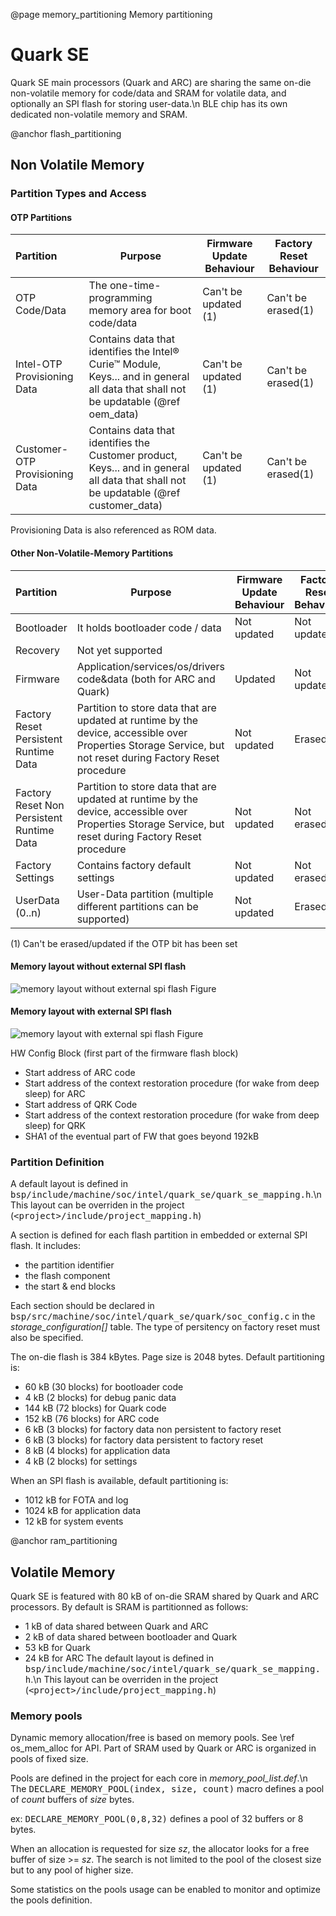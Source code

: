 @page memory_partitioning Memory partitioning

# Quark SE

Quark SE main processors (Quark and ARC) are sharing the same on-die non-volatile memory for code/data and SRAM for volatile data, and optionally an SPI flash for storing user-data.\n
BLE chip has its own dedicated non-volatile memory and SRAM.

@anchor flash_partitioning
## Non Volatile Memory
### Partition Types and Access
#### OTP Partitions
Partition | Purpose | Firmware Update Behaviour | Factory Reset Behaviour
:--- | --- | --- | --- |
OTP Code/Data | The one-time-programming memory area for boot code/data| Can't be updated (1) | Can't be erased(1)
Intel-OTP Provisioning Data | Contains data that identifies the Intel&reg; Curie&trade; Module, Keys... and in general all data that shall not be updatable (@ref oem_data)| Can't be updated (1) | Can't be erased(1)
Customer-OTP Provisioning Data | Contains data that identifies the Customer product, Keys... and in general all data that shall not be updatable (@ref customer_data)| Can't be updated (1) | Can't be erased(1)

Provisioning Data is also referenced as ROM data.

#### Other Non-Volatile-Memory Partitions
Partition | Purpose | Firmware Update Behaviour | Factory Reset Behaviour
:--- | --- | --- | --- |
Bootloader 	| It holds bootloader code / data | Not updated	| Not updated
Recovery	| Not yet supported		| | |
Firmware	| Application/services/os/drivers code&data (both for ARC and Quark)	| Updated	| Not updated
Factory Reset Persistent Runtime Data	| Partition to store data that are updated at runtime by the device, accessible over Properties Storage Service, but not reset during Factory Reset procedure	| Not updated	| Erased
Factory Reset Non Persistent Runtime Data	| Partition to store data that are updated at runtime by the device, accessible over Properties Storage Service, but reset during Factory Reset procedure	| Not updated	| Not erased
Factory Settings	| Contains factory default settings	| Not updated	| Not erased
UserData (0..n)	| User-Data partition (multiple different partitions can be supported)	| Not updated	| Erased


(1) Can't be erased/updated if the OTP bit has been set

#### Memory layout without external SPI flash

![memory layout without external spi flash Figure](memory_layout_without_external_spi_flash.png "Memory layout without external spi flash")

#### Memory layout with external SPI flash

![memory layout with external spi flash Figure](memory_layout_with_external_spi_flash.png "Memory layout with external spi flash")

HW Config Block (first part of the firmware flash block)
 - Start address of ARC code
 - Start address of the context restoration procedure (for wake from deep sleep) for ARC
 - Start address of QRK Code
 - Start address of the context restoration procedure (for wake from deep sleep) for QRK
 - SHA1 of the eventual part of FW that goes beyond 192kB

### Partition Definition
A default layout is defined in <tt>bsp/include/machine/soc/intel/quark_se/quark_se_mapping.h</tt>.\n
This layout can be overriden in the project (<tt>\<project\>/include/project_mapping.h</tt>)

A section is defined for each flash partition in embedded or external SPI flash. It includes:
- the partition identifier
- the flash component
- the start & end blocks

Each section should be declared in <tt>bsp/src/machine/soc/intel/quark_se/quark/soc_config.c</tt> in the _storage_configuration[]_ table. The type of persitency on factory reset must also be specified.

The on-die flash is 384 kBytes. Page size is 2048 bytes. Default partitioning is:
- 60 kB (30 blocks) for bootloader code
- 4 kB (2 blocks) for debug panic data
- 144 kB (72 blocks) for Quark code
- 152 kB (76 blocks) for ARC code
- 6 kB (3 blocks) for factory data non persistent to factory reset
- 6 kB (3 blocks) for factory data persistent to factory reset
- 8 kB (4 blocks) for application data
- 4 kB (2 blocks) for settings

When an SPI flash is available, default partitioning is:
- 1012 kB for FOTA and log
- 1024 kB for application data
- 12 kB for system events

@anchor ram_partitioning
## Volatile Memory

Quark SE is featured with 80 kB of on-die SRAM shared by Quark and ARC processors. By default is SRAM is partitionned as follows:
- 1 kB of data shared between Quark and ARC
- 2 kB of data shared between bootloader and Quark
- 53 kB for Quark
- 24 kB for ARC
The default layout is defined in <tt>bsp/include/machine/soc/intel/quark_se/quark_se_mapping.h</tt>.\n
This layout can be overriden in the project (<tt>\<project\>/include/project_mapping.h</tt>)

### Memory pools

Dynamic memory allocation/free is based on memory pools. See \ref os_mem_alloc for API.
Part of SRAM used by Quark or ARC is organized in pools of fixed size.

Pools are defined in the project for each core in _memory_pool_list.def_.\n
The <tt>DECLARE_MEMORY_POOL(index, size, count)</tt>  macro defines a pool of _count_ buffers of _size_ bytes.

ex: <tt>DECLARE_MEMORY_POOL(0,8,32)</tt> defines a pool of 32 buffers or 8 bytes.

When an allocation is requested for size _sz_, the allocator looks for a free buffer of size >= _sz_. The search is not limited to the pool of the closest size but to any pool of higher size.

Some statistics on the pools usage can be enabled to monitor and optimize the pools definition.
